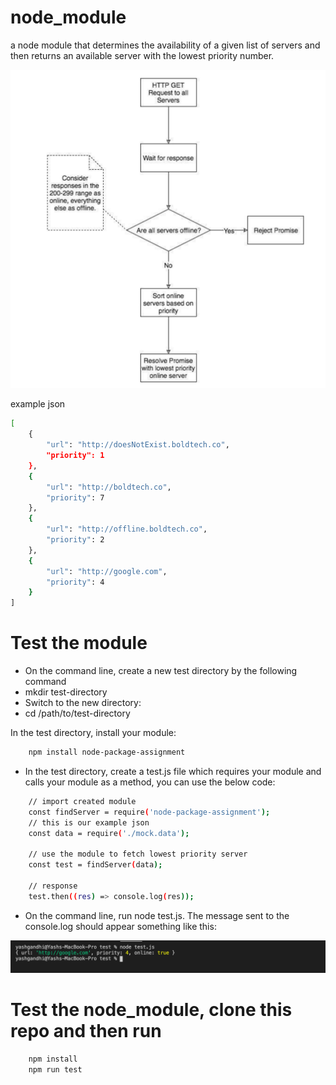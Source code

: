 # node_module
a node module that determines the availability of a given list of servers
and then returns an available server with the lowest priority number.

![Alt text](https://github.com/yashgandhi303/node_module/blob/master/Screenshot%202020-03-03%20at%203.56.46%20AM.png "Optional title")

example json

```bash
[
    {
        "url": "http://doesNotExist.boldtech.co",
        "priority": 1
    },
    {
        "url": "http://boldtech.co",
        "priority": 7
    },
    {
        "url": "http://offline.boldtech.co",
        "priority": 2
    },
    {
        "url": "http://google.com",
        "priority": 4
    }
]
```

 # Test the module
* On the command line, create a new test directory by the following command
* mkdir test-directory
* Switch to the new directory:
* cd /path/to/test-directory

In the test directory, install your module:

```bash
    npm install node-package-assignment
```

* In the test directory, create a test.js file which requires your module and calls your module as a method, you can use the below code:

```bash
    // import created module
    const findServer = require('node-package-assignment');
    // this is our example json
    const data = require('./mock.data');

    // use the module to fetch lowest priority server
    const test = findServer(data);

    // response
    test.then((res) => console.log(res));
```

* On the command line, run node test.js. The message sent to the console.log should appear something like this:

![Alt text](https://github.com/yashgandhi303/node_module/blob/master/Screenshot%202020-03-03%20at%204.26.06%20AM.png "Optional title")


# Test the node_module, clone this repo and then run

```bash
    npm install
    npm run test
```
